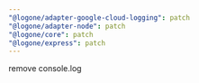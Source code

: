 ```yaml
---
"@logone/adapter-google-cloud-logging": patch
"@logone/adapter-node": patch
"@logone/core": patch
"@logone/express": patch
---
```


remove console.log
